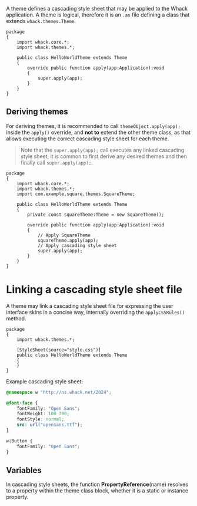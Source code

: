 A theme defines a cascading style sheet that may be applied to the Whack application. A theme is logical, therefore it is an `.as` file defining a class that extends `whack.themes.Theme`.

```as3
package
{
    import whack.core.*;
    import whack.themes.*;

    public class HelloWorldTheme extends Theme
    {
        override public function apply(app:Application):void
        {
            super.apply(app);
        }
    }
}
```

## Deriving themes

For deriving themes, it is recommended to call `themeObject.apply(app);` inside the `apply()` override, and **not to** extend the other theme class, as that allows executing the correct cascading style sheet for each theme.

> Note that the `super.apply(app);` call executes any linked cascading style sheet; it is common to first derive any  desired themes and then finally call `super.apply(app);`.

```as3
package
{
    import whack.core.*;
    import whack.themes.*;
    import com.example.square.themes.SquareTheme;

    public class HelloWorldTheme extends Theme
    {
        private const squareTheme:Theme = new SquareTheme();

        override public function apply(app:Application):void
        {
            // Apply SquareTheme
            squareTheme.apply(app);
            // Apply cascading style sheet
            super.apply(app);
        }
    }
}
```

# Linking a cascading style sheet file

A theme may link a cascading style sheet file for expressing the user interface skins in a concise way, internally overriding the `applyCSSRules()` method.

```as3
package
{
    import whack.themes.*;

    [StyleSheet(source="style.css")]
    public class HelloWorldTheme extends Theme
    {
    }
}
```

Example cascading style sheet:

```css
@namespace w "http://ns.whack.net/2024";

@font-face {
    fontFamily: "Open Sans";
    fontWeight: 100 700;
    fontStyle: normal;
    src: url("opensans.ttf");
}

w|Button {
    fontFamily: "Open Sans";
}
```

## Variables

In cascading style sheets, the function **PropertyReference**\(name\) resolves to a property within the theme class block, whether it is a static or instance property.